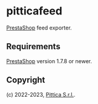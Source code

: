 # pitticafeed

[PrestaShop](https://github.com/prestashop/prestashop) feed exporter.

## Requirements

[PrestaShop](https://github.com/prestashop/prestashop) version 1.7.8 or newer.

## Copyright

(c) 2022-2023, [Pittica S.r.l.](https://pittica.com).
